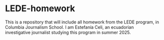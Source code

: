 # LEDE-homework

This is a repository that will include all homework from the LEDE program, in Columbia Journalism School. I am Estefanía Celi, an ecuadorian investigative journalist studying this program in summer 2025.